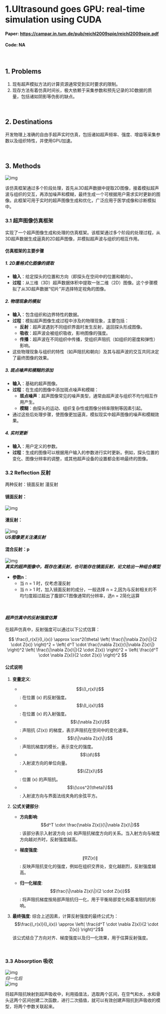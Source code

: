 # 1.Ultrasound goes GPU: real-time simulation using CUDA  
#### Paper:  https://campar.in.tum.de/pub/reichl2009spie/reichl2009spie.pdf
#### Code:  NA  

<br>

## 1. Problems
1. 现有超声模拟方法的计算资源通常受到实时要求的限制。
2. 现存方法有着仿真时间长，极大依赖于采集参数和预先记录的3D数据的质量，包括诸如阴影等伪影的缺点。

<br>

## 2. Destinations
开发物理上准确的自由手超声实时仿真，包括诸如超声频率、强度、增益等采集参数以及组织特性，并使用GPU加速。

<br>

## 3. Methods
![img](res/fig1.png)

该仿真框架通过多个阶段处理，首先从3D超声数据中提取2D图像，接着模拟超声波与组织的交互，再添加噪声和模糊，最终生成一个可根据用户需求实时更新的图像。此框架可用于实时的超声图像生成和优化，广泛应用于医学成像和诊断模拟中。

### 3.1 超声图像仿真框架

实现了一个超声图像生成和处理的仿真框架。该框架通过多个阶段的处理过程，从3D超声数据生成逼真的2D超声图像，并模拟超声波与组织的相互作用。

#### 仿真框架的主要步骤

##### 1. **2D重格式化图像的提取**
   - **输入**：给定探头的位置和方向（即探头在空间中的位置和朝向）。
   - **过程**：从三维（3D）超声数据体积中提取一张二维（2D）图像。这个步骤模拟了从3D超声数据“切片”并选择特定视角的图像。

##### 2. **物理现象的模拟**
   - **输入**：包含组织和边界特性的数据。
   - **过程**：模拟超声图像生成过程中涉及的物理现象，主要包括：
     - **反射**：超声波遇到不同组织界面时发生反射，返回探头形成图像。
     - **吸收**：超声波会被组织吸收，影响图像的强度。
     - **传播**：超声波在不同组织中传播，受组织声阻抗（如组织的密度和弹性）影响。
   - 这些物理现象与组织的特性（如声阻抗和朝向）及其与超声波的交互共同决定了最终图像的效果。

##### 3. **斑点噪声和模糊的添加**
   - **输入**：基础的超声图像。
   - **过程**：在生成的图像中添加斑点噪声和模糊：
     - **斑点噪声**：超声图像常见的噪声类型，通常由超声波与组织不均匀相互作用产生。
     - **模糊**：由探头的运动、组织复杂性或图像分辨率限制等因素引起。
   - 通过这些后处理步骤，使图像更加逼真，模拟现实中超声图像的噪声和模糊效果。

##### 4. **实时更新**
   - **输入**：用户定义的参数。
   - **过程**：生成的图像可以根据用户输入的参数进行实时更新。例如，探头位置的变化、图像分辨率的调整，或其他超声设备的设置都会影响最终的图像。

### 3.2 Reflection 反射
两种反射：镜面反射 漫反射

#### 镜面反射：
![img](res/fig2.png)

#### 漫反射：
![img](res/fig3.png)  
***US图像更关注漫反射***

#### 混合反射：p
![img](res/fig4.png)  
***真实的超声图像中，既存在漫反射，也可能存在镜面反射，论文给出一种组合模型***  
   - **参数n**：
      - 当 n = 1 时，仅考虑漫反射
      - 当 n > 1 时，加入镜面反射的成分，一般选择 n = 2,因为与反射相关的不均匀度超过超出了腹部CT图像通常的分辨率，选n = 2简化运算

<br>

#### ***超声仿真中的反射强度估算***

在超声仿真中，反射强度可以通过以下公式估算：

$$
\frac{I_r(x)}{I_i(x)} \approx \cos^2(\theta) \left( \frac{\|\nabla Z(x)\|}{2 \cdot Z(x)} \right)^2 = \left( d^T \cdot \frac{\nabla Z(x)}{\|\nabla Z(x)\|} \right)^2 \left( \frac{\|\nabla Z(x)\|}{2 \cdot Z(x)} \right)^2 = \left( \frac{d^T \cdot \nabla Z(x)}{2 \cdot Z(x)} \right)^2
$$

#### 公式说明

1. **变量定义**:
   - $$\(I_r(x)\)$$: 在位置 \(x\) 的反射强度。
   - $$\(I_i(x)\)$$: 在位置 \(x\) 的入射强度。
   - $$\(\nabla Z(x)\)$$: 声阻抗 \(Z(x)\) 的梯度，表示声阻抗在空间中的变化速率。
   - $$\(\|\nabla Z(x)\|\)$$: 声阻抗梯度的模长，表示变化的强度。
   - $$\(d\)$$: 入射波方向的单位向量。
   - $$\(Z(x)\)$$: 位置 \(x\) 的声阻抗。
   - $$\(\cos^2(\theta)\)$$: 入射波方向与界面法线夹角的余弦平方。

2. **公式关键部分**:
   - **方向影响**:
     $$d^T \cdot \frac{\nabla Z(x)}{\|\nabla Z(x)\|}$$:
     该部分表示入射波方向 \(d\) 和声阻抗梯度方向的关系。当入射方向与梯度方向越对齐时，反射强度越高。

   - **梯度强度**:
     $$\|\nabla Z(x)\|$$:
     反映声阻抗变化的强度，例如在组织交界处，变化越剧烈，反射强度越高。

   - **归一化梯度**:
     $$\frac{\|\nabla Z(x)\|}{2 \cdot Z(x)}$$:
     将声阻抗梯度按局部声阻抗归一化，用于平衡局部变化和基准阻抗的影响。

3. **最终强度**:
   综合上述因素，计算反射强度的最终公式为：
   $$\frac{I_r(x)}{I_i(x)} \approx \left( \frac{d^T \cdot \nabla Z(x)}{2 \cdot Z(x)} \right)^2$$
   该公式结合了方向对齐、梯度强度以及归一化效果，用于估算反射强度。

<br>

### 3.3 Absorption 吸收

![img](res/fig5.png)  
*归一化后*  
![img](res/fig6.png)

将超声阻抗映射到超声吸收中，利用插值法，选取两个区间，在空气和水，水和骨头这两个区间创建二次函数，进行二次插值，就可以有效创建声阻抗到声吸收的模型，将两个参数关联起来。
